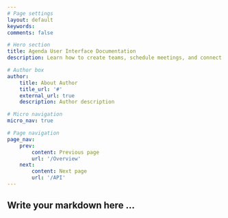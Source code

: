 ```yaml
---
# Page settings
layout: default
keywords:
comments: false

# Hero section
title: Agenda User Interface Documentation
description: Learn how to create teams, schedule meetings, and connect your sources.

# Author box
author:
    title: About Author
    title_url: '#'
    external_url: true
    description: Author description

# Micro navigation
micro_nav: true

# Page navigation
page_nav:
    prev:
        content: Previous page
        url: '/Overview'
    next:
        content: Next page
        url: '/API'
---
```


## Write your markdown here ...
